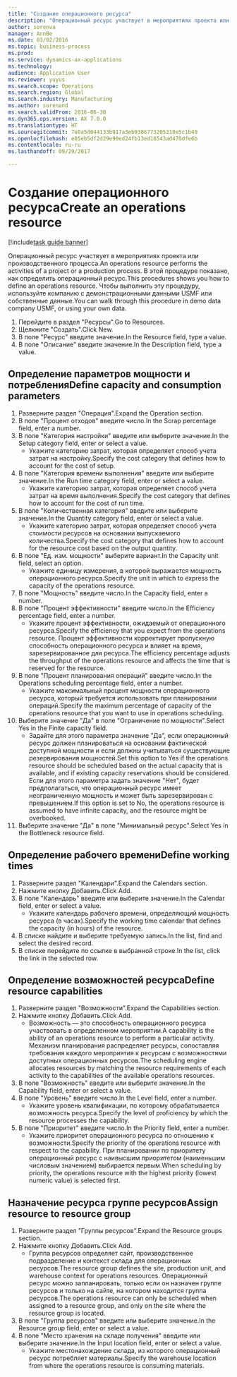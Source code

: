 ```yaml
--- 
title: "Создание операционного ресурса"
description: "Операционный ресурс участвует в мероприятиях проекта или производственного процесса."
author: sorenva
manager: AnnBe
ms.date: 03/02/2016
ms.topic: business-process
ms.prod: 
ms.service: dynamics-ax-applications
ms.technology: 
audience: Application User
ms.reviewer: yuyus
ms.search.scope: Operations
ms.search.region: Global
ms.search.industry: Manufacturing
ms.author: sorenand
ms.search.validFrom: 2016-06-30
ms.dyn365.ops.version: AX 7.0.0
ms.translationtype: HT
ms.sourcegitcommit: 7e0a5d044133b917a3eb9386773205218e5c1b40
ms.openlocfilehash: e05eb5df2d29e90ed24fb13ed16543ad470dfe6b
ms.contentlocale: ru-ru
ms.lasthandoff: 09/29/2017

---
```

# <a name="create-an-operations-resource"></a><span data-ttu-id="cbd96-103">Создание операционного ресурса</span><span class="sxs-lookup"><span data-stu-id="cbd96-103">Create an operations resource</span></span>

[!include[task guide banner](../../includes/task-guide-banner.md)]

<span data-ttu-id="cbd96-104">Операционный ресурс участвует в мероприятиях проекта или производственного процесса.</span><span class="sxs-lookup"><span data-stu-id="cbd96-104">An operations resource performs the activities of a project or a production process.</span></span> <span data-ttu-id="cbd96-105">В этой процедуре показано, как определить операционный ресурс.</span><span class="sxs-lookup"><span data-stu-id="cbd96-105">This procedures shows you how to define an operations resource.</span></span> <span data-ttu-id="cbd96-106">Чтобы выполнить эту процедуру, используйте компанию с демонстрационными данными USMF или собственные данные.</span><span class="sxs-lookup"><span data-stu-id="cbd96-106">You can walk through this procedure in demo data company USMF, or using your own data.</span></span>

1. <span data-ttu-id="cbd96-107">Перейдите в раздел "Ресурсы".</span><span class="sxs-lookup"><span data-stu-id="cbd96-107">Go to Resources.</span></span>
2. <span data-ttu-id="cbd96-108">Щелкните "Создать".</span><span class="sxs-lookup"><span data-stu-id="cbd96-108">Click New.</span></span>
3. <span data-ttu-id="cbd96-109">В поле "Ресурс" введите значение.</span><span class="sxs-lookup"><span data-stu-id="cbd96-109">In the Resource field, type a value.</span></span>
4. <span data-ttu-id="cbd96-110">В поле "Описание" введите значение.</span><span class="sxs-lookup"><span data-stu-id="cbd96-110">In the Description field, type a value.</span></span>

## <a name="define-capacity-and-consumption-parameters"></a><span data-ttu-id="cbd96-111">Определение параметров мощности и потребления</span><span class="sxs-lookup"><span data-stu-id="cbd96-111">Define capacity and consumption parameters</span></span>
1. <span data-ttu-id="cbd96-112">Разверните раздел "Операция".</span><span class="sxs-lookup"><span data-stu-id="cbd96-112">Expand the Operation section.</span></span>
2. <span data-ttu-id="cbd96-113">В поле "Процент отходов" введите число.</span><span class="sxs-lookup"><span data-stu-id="cbd96-113">In the Scrap percentage field, enter a number.</span></span>
3. <span data-ttu-id="cbd96-114">В поле "Категория настройки" введите или выберите значение.</span><span class="sxs-lookup"><span data-stu-id="cbd96-114">In the Setup category field, enter or select a value.</span></span>
    * <span data-ttu-id="cbd96-115">Укажите категорию затрат, которая определяет способ учета затрат на настройку.</span><span class="sxs-lookup"><span data-stu-id="cbd96-115">Specify the cost category that defines how to account for the cost of setup.</span></span>  
4. <span data-ttu-id="cbd96-116">В поле "Категория времени выполнения" введите или выберите значение.</span><span class="sxs-lookup"><span data-stu-id="cbd96-116">In the Run time category field, enter or select a value.</span></span>
    * <span data-ttu-id="cbd96-117">Укажите категорию затрат, которая определяет способ учета затрат на время выполнения.</span><span class="sxs-lookup"><span data-stu-id="cbd96-117">Specify the cost category that defines how to account for the cost of run time.</span></span>  
5. <span data-ttu-id="cbd96-118">В поле "Количественная категория" введите или выберите значение.</span><span class="sxs-lookup"><span data-stu-id="cbd96-118">In the Quantity category field, enter or select a value.</span></span>
    * <span data-ttu-id="cbd96-119">Укажите категорию затрат, которая определяет способ учета стоимости ресурсов на основании выпускаемого количества.</span><span class="sxs-lookup"><span data-stu-id="cbd96-119">Specify the cost category that defines how to account for the resource cost based on the output quantity.</span></span>  
6. <span data-ttu-id="cbd96-120">В поле "Ед. изм. мощности" выберите вариант.</span><span class="sxs-lookup"><span data-stu-id="cbd96-120">In the Capacity unit field, select an option.</span></span>
    * <span data-ttu-id="cbd96-121">Укажите единицу измерения, в которой выражается мощность операционного ресурса.</span><span class="sxs-lookup"><span data-stu-id="cbd96-121">Specify the unit in which to express the capacity of the operations resource.</span></span>  
7. <span data-ttu-id="cbd96-122">В поле "Мощность" введите число.</span><span class="sxs-lookup"><span data-stu-id="cbd96-122">In the Capacity field, enter a number.</span></span>
8. <span data-ttu-id="cbd96-123">В поле "Процент эффективности" введите число.</span><span class="sxs-lookup"><span data-stu-id="cbd96-123">In the Efficiency percentage field, enter a number.</span></span>
    * <span data-ttu-id="cbd96-124">Укажите процент эффективности, ожидаемый от операционного ресурса.</span><span class="sxs-lookup"><span data-stu-id="cbd96-124">Specify the efficiency that you expect from the operations resource.</span></span> <span data-ttu-id="cbd96-125">Процент эффективности корректирует пропускную способность операционного ресурса и влияет на время, зарезервированное для ресурса.</span><span class="sxs-lookup"><span data-stu-id="cbd96-125">The efficiency percentage adjusts the throughput of the operations resource and affects the time that is reserved for the resource.</span></span>  
9. <span data-ttu-id="cbd96-126">В поле "Процент планирования операций" введите число.</span><span class="sxs-lookup"><span data-stu-id="cbd96-126">In the Operations scheduling percentage field, enter a number.</span></span>
    * <span data-ttu-id="cbd96-127">Укажите максимальный процент мощности операционного ресурса, который требуется использовать при планировании операций.</span><span class="sxs-lookup"><span data-stu-id="cbd96-127">Specify the maximum percentage of capacity of the operations resource that you want to use in operations scheduling.</span></span>  
10. <span data-ttu-id="cbd96-128">Выберите значение "Да" в поле "Ограничение по мощности".</span><span class="sxs-lookup"><span data-stu-id="cbd96-128">Select Yes in the Finite capacity field.</span></span>
    * <span data-ttu-id="cbd96-129">Задайте для этого параметра значение "Да", если операционный ресурс должен планироваться на основании фактической доступной мощности и если должны учитываться существующие резервирования мощностей.</span><span class="sxs-lookup"><span data-stu-id="cbd96-129">Set this option to Yes if the operations resource should be scheduled based on the actual capacity that is available, and if existing capacity reservations should be considered.</span></span> <span data-ttu-id="cbd96-130">Если для этого параметра задать значение "Нет", будет предполагаться, что операционный ресурс имеет неограниченную мощность и может быть зарезервирован с превышением.</span><span class="sxs-lookup"><span data-stu-id="cbd96-130">If this option is set to No, the operations resource is assumed to have infinite capacity, and the resource might be overbooked.</span></span>  
11. <span data-ttu-id="cbd96-131">Выберите значение "Да" в поле "Минимальный ресурс".</span><span class="sxs-lookup"><span data-stu-id="cbd96-131">Select Yes in the Bottleneck resource field.</span></span>

## <a name="define-working-times"></a><span data-ttu-id="cbd96-132">Определение рабочего времени</span><span class="sxs-lookup"><span data-stu-id="cbd96-132">Define working times</span></span>
1. <span data-ttu-id="cbd96-133">Разверните раздел "Календари".</span><span class="sxs-lookup"><span data-stu-id="cbd96-133">Expand the Calendars section.</span></span>
2. <span data-ttu-id="cbd96-134">Нажмите кнопку Добавить.</span><span class="sxs-lookup"><span data-stu-id="cbd96-134">Click Add.</span></span>
3. <span data-ttu-id="cbd96-135">В поле "Календарь" введите или выберите значение.</span><span class="sxs-lookup"><span data-stu-id="cbd96-135">In the Calendar field, enter or select a value.</span></span>
    * <span data-ttu-id="cbd96-136">Укажите календарь рабочего времени, определяющий мощность ресурса (в часах).</span><span class="sxs-lookup"><span data-stu-id="cbd96-136">Specify the working time calendar that defines the capacity (in hours) of the resource.</span></span>  
4. <span data-ttu-id="cbd96-137">В списке найдите и выберите требуемую запись.</span><span class="sxs-lookup"><span data-stu-id="cbd96-137">In the list, find and select the desired record.</span></span>
5. <span data-ttu-id="cbd96-138">В списке перейдите по ссылке в выбранной строке.</span><span class="sxs-lookup"><span data-stu-id="cbd96-138">In the list, click the link in the selected row.</span></span>

## <a name="define-resource-capabilities"></a><span data-ttu-id="cbd96-139">Определение возможностей ресурса</span><span class="sxs-lookup"><span data-stu-id="cbd96-139">Define resource capabilities</span></span>
1. <span data-ttu-id="cbd96-140">Разверните раздел "Возможности".</span><span class="sxs-lookup"><span data-stu-id="cbd96-140">Expand the Capabilities section.</span></span>
2. <span data-ttu-id="cbd96-141">Нажмите кнопку Добавить.</span><span class="sxs-lookup"><span data-stu-id="cbd96-141">Click Add.</span></span>
    * <span data-ttu-id="cbd96-142">Возможность — это способность операционного ресурса участвовать в определенном мероприятии.</span><span class="sxs-lookup"><span data-stu-id="cbd96-142">A capability is the ability of an operations resource to perform a particular activity.</span></span> <span data-ttu-id="cbd96-143">Механизм планирования распределяет ресурсы, сопоставляя требования каждого мероприятия к ресурсам с возможностями доступных операционных ресурсов.</span><span class="sxs-lookup"><span data-stu-id="cbd96-143">The scheduling engine allocates resources by matching the resource requirements of each activity to the capabilities of the available operations resources.</span></span>  
3. <span data-ttu-id="cbd96-144">В поле "Возможность" введите или выберите значение.</span><span class="sxs-lookup"><span data-stu-id="cbd96-144">In the Capability field, enter or select a value.</span></span>
4. <span data-ttu-id="cbd96-145">В поле "Уровень" введите число.</span><span class="sxs-lookup"><span data-stu-id="cbd96-145">In the Level field, enter a number.</span></span>
    * <span data-ttu-id="cbd96-146">Укажите уровень квалификации, по которому обрабатывается возможность ресурса.</span><span class="sxs-lookup"><span data-stu-id="cbd96-146">Specify the level of proficiency by which the resource processes the capability.</span></span>  
5. <span data-ttu-id="cbd96-147">В поле "Приоритет" введите число.</span><span class="sxs-lookup"><span data-stu-id="cbd96-147">In the Priority field, enter a number.</span></span>
    * <span data-ttu-id="cbd96-148">Укажите приоритет операционного ресурса по отношению к возможности.</span><span class="sxs-lookup"><span data-stu-id="cbd96-148">Specify the priority of the operations resource with respect to the capability.</span></span> <span data-ttu-id="cbd96-149">При планировании по приоритету операционный ресурс с наивысшим приоритетом (наименьшим числовым значением) выбирается первым.</span><span class="sxs-lookup"><span data-stu-id="cbd96-149">When scheduling by priority, the operations resource with the highest priority (lowest numeric value) is selected first.</span></span>  

## <a name="assign-resource-to-resource-group"></a><span data-ttu-id="cbd96-150">Назначение ресурса группе ресурсов</span><span class="sxs-lookup"><span data-stu-id="cbd96-150">Assign resource to resource group</span></span>
1. <span data-ttu-id="cbd96-151">Разверните раздел "Группы ресурсов".</span><span class="sxs-lookup"><span data-stu-id="cbd96-151">Expand the Resource groups section.</span></span>
2. <span data-ttu-id="cbd96-152">Нажмите кнопку Добавить.</span><span class="sxs-lookup"><span data-stu-id="cbd96-152">Click Add.</span></span>
    * <span data-ttu-id="cbd96-153">Группа ресурсов определяет сайт, производственное подразделение и контекст склада для операционных ресурсов.</span><span class="sxs-lookup"><span data-stu-id="cbd96-153">The resource group defines the site, production unit, and warehouse context for operations resources.</span></span> <span data-ttu-id="cbd96-154">Операционный ресурс можно запланировать, только если он назначен группе ресурсов и только на сайте, на котором находится группа ресурсов.</span><span class="sxs-lookup"><span data-stu-id="cbd96-154">The operations resource can only be scheduled when assigned to a resource group, and only on the site where the resource group is located.</span></span>  
3. <span data-ttu-id="cbd96-155">В поле "Группа ресурсов" введите или выберите значение.</span><span class="sxs-lookup"><span data-stu-id="cbd96-155">In the Resource group field, enter or select a value.</span></span>
4. <span data-ttu-id="cbd96-156">В поле "Место хранения на складе получения" введите или выберите значение.</span><span class="sxs-lookup"><span data-stu-id="cbd96-156">In the Input location field, enter or select a value.</span></span>
    * <span data-ttu-id="cbd96-157">Укажите местонахождение склада, из которого операционный ресурс потребляет материалы.</span><span class="sxs-lookup"><span data-stu-id="cbd96-157">Specify the warehouse location from where the operations resource is consuming materials.</span></span>  


